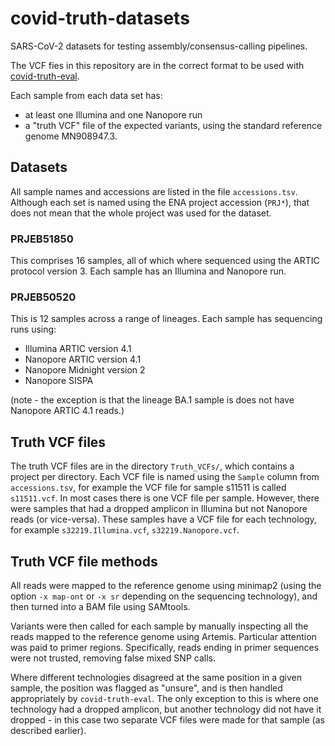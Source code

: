 # covid-truth-datasets

SARS-CoV-2 datasets for testing assembly/consensus-calling pipelines.

The VCF fies in this repository are in the correct format to be used
with [covid-truth-eval](https://github.com/iqbal-lab-org/covid-truth-eval).

Each sample from each data set has:
* at least one Illumina and one Nanopore run
* a "truth VCF" file of the expected variants, using the
  standard reference genome MN908947.3.


## Datasets

All sample names and accessions are listed in the file
`accessions.tsv`. Although each set is named using the ENA project accession
(`PRJ*`), that does not mean that the whole project was used for the
dataset.

### PRJEB51850

This comprises 16 samples, all of which where sequenced using the ARTIC
protocol version 3. Each sample has an Illumina and Nanopore run.


### PRJEB50520

This is 12 samples across a range of lineages. Each sample has sequencing
runs using:
* Illumina ARTIC version 4.1
* Nanopore ARTIC version 4.1
* Nanopore Midnight version 2
* Nanopore SISPA

(note - the exception is that the lineage BA.1 sample is does not have Nanopore
ARTIC 4.1 reads.)


## Truth VCF files

The truth VCF files are in the directory `Truth_VCFs/`, which contains
a project per directory. Each VCF file is named using the `Sample` column from
`accessions.tsv`, for example the VCF file for sample s11511 is called
`s11511.vcf`. In most cases there is one VCF file per sample. However,
there were samples that had a dropped amplicon in Illumina but not Nanopore
reads (or vice-versa). These samples have a VCF file for each technology,
for example `s32219.Illumina.vcf`, `s32219.Nanopore.vcf`.


## Truth VCF file methods

All reads were mapped to the reference genome using minimap2 (using the
option `-x map-ont` or `-x sr` depending on the sequencing technology), and
then turned into a BAM file using SAMtools.

Variants were then called for each sample by manually inspecting all the reads
mapped to the reference genome using Artemis. Particular attention was paid
to primer regions. Specifically, reads ending in primer sequences were
not trusted, removing false mixed SNP calls.

Where different technologies disagreed at the same position in a given sample,
the position was flagged as "unsure", and is then handled appropriately by
`covid-truth-eval`. The only exception to this is where one technology had
a dropped amplicon, but another technology did not have it dropped - in this
case two separate VCF files were made for that sample (as described earlier).
